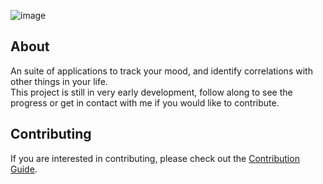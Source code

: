 ![image](https://user-images.githubusercontent.com/53957795/93549468-75e07180-f9bd-11ea-8740-d83a97e94864.png)

## About

An suite of applications to track your mood, and identify correlations with other things in your life.  
This project is still in very early development, follow along to see the progress or get in contact with me if you would like to contribute.  

## Contributing

If you are interested in contributing, please check out the [Contribution Guide](https://github.com/chase-manning/Mood-Tracker/blob/master/.github/CONTRIBUTING.md).
